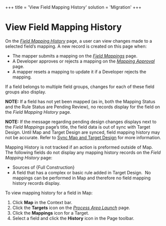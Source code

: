 +++
title = 'View Field Mapping History'
solution = 'Migration'
+++

# View Field Mapping History

On the *[Field Mapping History](../Page_Desc/Field_Mapping_History.htm)*
page, a user can view changes made to a selected field’s mapping. A new
record is created on this page when:

  - The mapper submits a mapping on the *[Field
    Mappings](../Page_Desc/Field_Mappings_H.htm)* page.
  - A Developer approves or rejects a mapping on the *[Mapping
    Approval](../Page_Desc/Mapping_Approval_H.htm)* page.
  - A mapper resets a mapping to update it if a Developer rejects the
    mapping.

If a field belongs to multiple field groups, changes for each of these
field groups also display.

**NOTE:** If a field has not yet been mapped (as in, both the Mapping
Status and the Rule Status are Pending Review), no records display for
the field on the *Field Mapping History* page.

**NOTE:** If the message regarding pending design changes displays next
to the *Field Mappings* page’s title, the field data is out of sync with
Target Design. Until Map and Target Design are synced, field mapping
history may not be accurate. Refer to [Sync Map and Target
Design](../../Design/Use_Cases/Sync_Map_and_Target_Design_TD.htm) for
more information.

Mapping History is not tracked if an action is preformed outside of Map.
The following fields do not display any mapping history records on the
*Field Mapping History* page:

  - Sources of {Full Construction}
  - A field that has a complex or basic rule added in Target Design.  No
    mappings can be performed in Map and therefore no field mapping
    history records display.

To view mapping history for a field in Map:

1.  Click <span style="font-weight: bold;">Map</span> in the Context
    bar.
2.  Click the <span style="font-weight: bold;">Targets</span> icon on
    the *[Process Area
    Launch](../Page_Desc/Process_Area_Launch_map.htm)* page.
3.  Click the <span style="font-weight: bold;">Mappings</span> icon for
    a Target.
4.  Select a field and click the
    <span style="font-weight: bold;">History</span> icon in the Page
    toolbar.
